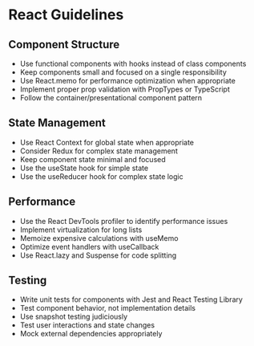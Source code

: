 # React Guidelines

## Component Structure

- Use functional components with hooks instead of class components
- Keep components small and focused on a single responsibility
- Use React.memo for performance optimization when appropriate
- Implement proper prop validation with PropTypes or TypeScript
- Follow the container/presentational component pattern

## State Management

- Use React Context for global state when appropriate
- Consider Redux for complex state management
- Keep component state minimal and focused
- Use the useState hook for simple state
- Use the useReducer hook for complex state logic

## Performance

- Use the React DevTools profiler to identify performance issues
- Implement virtualization for long lists
- Memoize expensive calculations with useMemo
- Optimize event handlers with useCallback
- Use React.lazy and Suspense for code splitting

## Testing

- Write unit tests for components with Jest and React Testing Library
- Test component behavior, not implementation details
- Use snapshot testing judiciously
- Test user interactions and state changes
- Mock external dependencies appropriately
